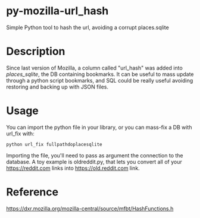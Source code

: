 # py-mozilla-url_hash
Simple Python tool to hash the url, avoiding a corrupt places.sqlite
# Description
Since last version of Mozilla, a column called "url_hash" was added into *places_sqlite*, the DB containing bookmarks. It can be useful to mass update through a python script bookmarks, and SQL could be really useful avoiding restoring and backing up with JSON files.
# Usage
You can import the python file in your library, or you can mass-fix a DB with url_fix with:

` python url_fix fullpathdoplacesqlite `

Importing the file, you'll need to pass as argument the connection to the database.
A toy example is oldreddit.py, that lets you convert all of your https://reddit.com links into https://old.reddit.com link.
# Reference
https://dxr.mozilla.org/mozilla-central/source/mfbt/HashFunctions.h
